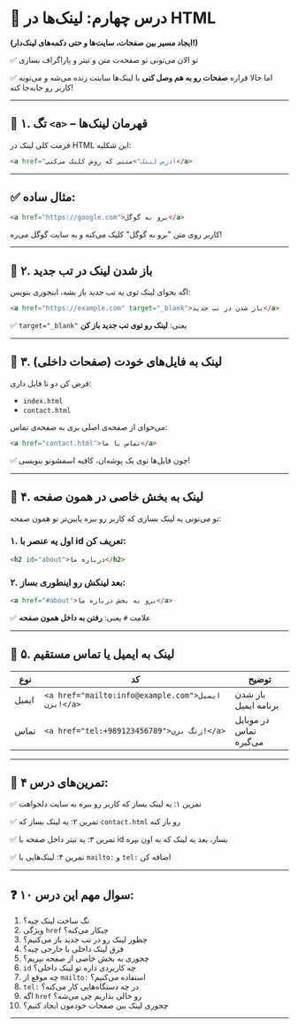 # 🔗 درس چهارم: لینک‌ها در HTML

**(ایجاد مسیر بین صفحات، سایت‌ها و حتی دکمه‌های لینک‌دار!)**

✅ تو الان می‌تونی تو صفحه‌ت متن و تیتر و پاراگراف بسازی

✅ اما حالا قراره **صفحات رو به هم وصل کنی**
با لینک‌ها سایتت زنده می‌شه و می‌تونه کاربر رو جا‌به‌جا کنه!

---

## 📌 ۱. تگ `<a>` – قهرمان لینک‌ها

فرمت کلی لینک در HTML این شکلیه:

```html
<a href="آدرس لینک">متنی که روش کلیک می‌کنی</a>
```

---

## ✅ مثال ساده:

```html
<a href="https://google.com">برو به گوگل</a>
```

کاربر روی متن "برو به گوگل" کلیک می‌کنه و به سایت گوگل می‌ره!

---

## 📌 ۲. باز شدن لینک در تب جدید

اگه بخوای لینک توی یه تب جدید باز بشه، اینجوری بنویس:

```html
<a href="https://example.com" target="_blank">باز شدن در تب جدید</a>
```

✅ `target="_blank"` یعنی: **لینک رو توی تب جدید باز کن**

---

## 📌 ۳. لینک به فایل‌های خودت (صفحات داخلی)

فرض کن دو تا فایل داری:

* `index.html`
* `contact.html`

می‌خوای از صفحه‌ی اصلی بری به صفحه‌ی تماس:

```html
<a href="contact.html">تماس با ما</a>
```

✅ چون فایل‌ها توی یک پوشه‌ان، کافیه اسمشونو بنویسی!

---

## 📌 ۴. لینک به بخش خاصی در همون صفحه

تو می‌تونی یه لینک بسازی که کاربر رو ببره پایین‌تر تو همون صفحه:

### ۱. اول یه عنصر با id تعریف کن:

```html
<h2 id="about">درباره ما</h2>
```

### ۲. بعد لینکش رو اینطوری بساز:

```html
<a href="#about">برو به بخش درباره ما</a>
```

✅ علامت `#` یعنی: **رفتن به داخل همون صفحه**

---

## 📌 ۵. لینک به ایمیل یا تماس مستقیم

| نوع   | کد                                                 | توضیح                  |
| ----- | -------------------------------------------------- | ---------------------- |
| ایمیل | `<a href="mailto:info@example.com">ایمیل بزن!</a>` | باز شدن برنامه ایمیل   |
| تماس  | `<a href="tel:+989123456789">زنگ بزن!</a>`         | در موبایل تماس می‌گیره |

---

## 🧪 تمرین‌های درس ۴:

✅ تمرین ۱: یه لینک بساز که کاربر رو ببره به سایت دلخواهت

✅ تمرین ۲: یه لینک بساز که `contact.html` رو باز کنه

✅ تمرین ۳: یه تیتر داخل صفحه با id بساز، بعد یه لینک که به اون بپره

✅ تمرین ۴: لینک‌هایی با `mailto:` و `tel:` اضافه کن

---

## ❓ ۱۰ سوال مهم این درس:

1. تگ ساخت لینک چیه؟
2. ویژگی `href` چیکار می‌کنه؟
3. چطور لینک رو در تب جدید باز می‌کنیم؟
4. فرق لینک داخلی با خارجی چیه؟
5. چجوری به بخش خاصی از صفحه بپریم؟
6. `id` چه کاربردی داره تو لینک داخلی؟
7. چه موقع از `mailto:` استفاده می‌کنیم؟
8. `tel:` در چه دستگاه‌هایی کار می‌کنه؟
9. اگه `href` رو خالی بذاریم چی می‌شه؟
10. چجوری لینک بین صفحات خودمون ایجاد کنیم؟

---
